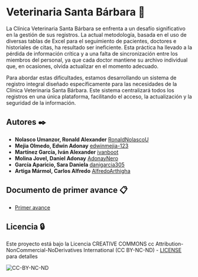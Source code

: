 # Veterinaria Santa Bárbara 🔎

La Clínica Veterinaria Santa Bárbara se enfrenta a un desafío significativo en la gestión de sus registros. La actual metodología, basada en el uso de diversas tablas de Excel para el seguimiento de pacientes, doctores e historiales de citas, ha resultado ser ineficiente. Esta práctica ha llevado a la pérdida de información crítica y a una falta de sincronización entre los miembros del personal, ya que cada doctor mantiene su archivo individual que, en ocasiones, olvida actualizar en el momento adecuado.

Para abordar estas dificultades, estamos desarrollando un sistema de registro integral diseñado específicamente para las necesidades de la Clínica Veterinaria Santa Bárbara. Este sistema centralizará todos los registros en una única plataforma, facilitando el acceso, la actualización y la seguridad de la información.

## Autores ✒️

* **Nolasco Umanzor, Ronald Alexander** [RonaldNolascoU](https://github.com/RonaldNolascoU)
* **Mejia Olmedo, Edwin Adonay** [edwinmejia-123](https://github.com/edwinmejia-123)
* **Martínez García, Iván Alexander** [ivanboot](https://github.com/ivanboot)
* **Molina Jovel, Daniel Adonay** [AdonayNero](https://github.com/AdonayNero)
* **García Aparicio, Sara Daniela** [danigarcia305](https://github.com/danigarcia305)
* **Artiga Mármol, Carlos Alfredo** [AlfredoArthigha](https://github.com/AlfredoArthigha)

## Documento de primer avance 📋
* [Primer avance](https://udbedu-my.sharepoint.com/:w:/g/personal/mg172002_alumno_udb_edu_sv/EVA9fVsalHNHpcBxNJlqTyQBqyHJEaLV0F5CVhHDuVeJSw?rtime=UvJaYXZM3Eg)

<!-- ## Planificación 📋
* [Registro de actividades](https://github.com/users/RonaldNolascoU/projects/1/views/1) -->

## Licencia 🔒

Este proyecto está bajo la Licencia CREATIVE COMMONS cc Attribution-NonCommercial-NoDerivatives International (CC BY-NC-ND) - [LICENSE](https://creativecommons.org/licenses/by-nc-nd/4.0/) para detalles

![CC-BY-NC-ND](https://drive.google.com/uc?id=1pRC2FYrEamSntkeQdoNZs7GZNYqXOqBo)